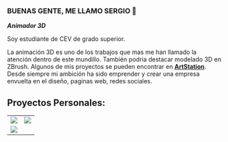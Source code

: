 ### BUENAS GENTE, ME LLAMO SERGIO 👋
***Animador 3D***

Soy estudiante de CEV de grado superior.

La animación 3D es uno de los trabajos que mas me han llamado la atención dentro de este mundillo. También podria destacar modelado 3D en ZBrush. Algunos de mis proyectos se pueden encontrar en [**ArtStation**](https://www.artstation.com/sergio_siles03).
Desde siempre mi ambición ha sido emprender y crear una empresa envuelta en el diseño, paginas web, redes sociales.

## Proyectos Personales:

<table style="width:100%">
  <tr>
  <td>
	<a href="https://www.artstation.com/sergio_siles03">
  		<img src="https://cdnb.artstation.com/p/assets/images/images/050/511/259/large/sergio-siles-bpr-composite.jpg?1655040381">
	</a>
	</td>
  <td>
	<a href="https://www.artstation.com/sergio_siles03">
  		<img src="https://cdna.artstation.com/p/assets/images/images/047/678/980/large/sergio-siles-sergiosiles.jpg?1648157742">
	</a>
	</td>
  </tr>
  <tr>
  <td>
	<a href="https://www.artstation.com/sergio_siles03">
  		<img src="https://cdna.artstation.com/p/assets/images/images/050/292/622/original/sergio-siles-t4sergiosiles.gif?1654525589">
	</a>
	</td>
	
</table>





<!--
**Sergiosl03/Sergiosl03** is a ✨ _special_ ✨ repository because its `README.md` (this file) appears on your GitHub profile.

Here are some ideas to get you started:

- 🔭 I’m currently working on ...
- 🌱 I’m currently learning ...
- 👯 I’m looking to collaborate on ...
- 🤔 I’m looking for help with ...
- 💬 Ask me about ...
- 📫 How to reach me: ...
- 😄 Pronouns: ...
- ⚡ Fun fact: ...
-->
